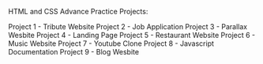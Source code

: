 HTML and CSS Advance Practice Projects:

Project 1 - Tribute Website
Project 2 - Job Application
Project 3 - Parallax Wesbite
Project 4 - Landing Page
Project 5 - Restaurant Website
Project 6 - Music Website
Project 7 - Youtube Clone
Project 8 - Javascript Documentation
Project 9 - Blog Wesbite
